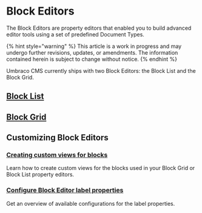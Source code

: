 # Block Editors

The Block Editors are property editors that enabled you to build advanced editor tools using a set of predefined Document Types.

{% hint style="warning" %}
This article is a work in progress and may undergo further revisions, updates, or amendments. The information contained herein is subject to change without notice.
{% endhint %}

Umbraco CMS currently ships with two Block Editors: the Block List and the Block Grid.

## [Block List](block-list-editor.md)

## [Block Grid](block-grid-editor.md)

## Customizing Block Editors

### [Creating custom views for blocks](../../../../../tutorials/creating-custom-views-for-blocklist.md)

Learn how to create custom views for the blocks used in your Block Grid or Block List property editors.

### [Configure Block Editor label properties](label-property-configuration.md)

Get an overview of available configurations for the label properties.
